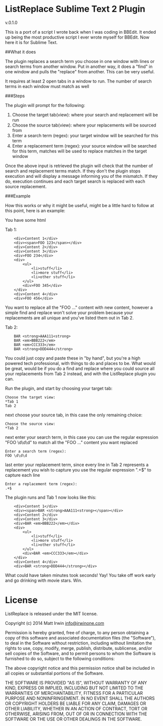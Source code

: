 ListReplace Sublime Text 2 Plugin
=================================
v.0.1.0

This is a port of a script I wrote back when I was coding in BBEdit.  It ended up being the most productive script I ever wrote myself for BBEdit.  Now here it is for Sublime Text.

##What it does

The plugin replaces a search term you choose in one window with lines or search terms from another window. Put in another way, it does a "find" in one window and pulls the "replace" from another.  This can be very useful. 

It requires at least 2 open tabs in a window to run. The number of search terms in each window must match as well

###Steps

The plugin will prompt for the following:

1. Choose the target tab(view): where your search and replacement will be run
2. Choose the source tab(view): where your replacements will be sourced from
3. Enter a search term (regex): your target window will be searched for this term
4. Enter a replacement term (regex): your source window will be searched for this term, matches will be used to replace matches in the target window

Once the above input is retrieved the plugin will check that the number of search and replacement terms match.  If they don't the plugin stops execution and will display a message informing you of the mismatch.  If they do, execution continues and each target search is replaced with each source replacement.

###Example

How this works or why it might be useful, might be a little hard to follow at this point, here is an example:

You have some html

Tab 1:

```
	<div>Content 1</div>
	<div><span>FOO 123</span></div>
	<div>Content 2</div>
	<div>Content 3</div>
	<div>FOO 234</div>
	<div>
		<ul>
			<li>stuff</li>
			<li>more stuff</li>
			<li>other stuff</li>
		</ul>
		<div>FOO 345</div>
	</div>
	<div>Content 4</div>
	<div>FOO 456</div>
```

You want to replace all the "FOO ..." content with new content, however a simple find and replace won't solve your problem because your replacements are all unique and you've listed them out in Tab 2.

Tab 2:

```
	BAR <strong>AAA111<strong>
	BAR <em>BBB222</em>
	BAR <em>CCC333</em>
	BAR <strong>DDD444</strong>
```

You could just copy and paste these in "by hand", but you're a high powered tech professional, with things to do and places to be. What would be great, would be if you do a find and replace where you could source all your replacements from Tab 2 instead, and with the ListReplace plugin you can.

Run the plugin, and start by choosing your target tab:

```
Choose the target view:
*Tab 1
Tab 2
```

next choose your source tab, in this case the only remaining choice:

```
Choose the source view:
*Tab 2
```

next enter your search term, in this case you can use the regular expression "FOO \d\d\d" to match all the "FOO ..." content you want replaced

```
Enter a search term (regex):
FOO \d\d\d
```

last enter your replacement term, since every line in Tab 2 represents a replacement you wish to capture you use the regular expression ".+$" to capture each line

```
Enter a replacement term (regex):
.+$
```

The plugin runs and Tab 1 now looks like this:

```
	<div>Content 1</div>
	<div><span>BAR <strong>AAA111<strong></span></div>
	<div>Content 2</div>
	<div>Content 3</div>
	<div>BAR <em>BBB222</em></div>
	<div>
		<ul>
			<li>stuff</li>
			<li>more stuff</li>
			<li>other stuff</li>
		</ul>
		<div>BAR <em>CCC333</em></div>
	</div>
	<div>Content 4</div>
	<div>BAR <strong>DDD444</strong></div>
```

What could have taken minutes took seconds! Yay! You take off work early and go drinking with movie stars. Win.

License
=======

ListReplace is released under the MIT license.

Copyright (c) 2014 Matt Irwin info@irwinone.com

Permission is hereby granted, free of charge, to any person obtaining a copy of this software and associated documentation files (the "Software"), to deal in the Software without restriction, including without limitation the rights to use, copy, modify, merge, publish, distribute, sublicense, and/or sell copies of the Software, and to permit persons to whom the Software is furnished to do so, subject to the following conditions:

The above copyright notice and this permission notice shall be included in all copies or substantial portions of the Software.

THE SOFTWARE IS PROVIDED "AS IS", WITHOUT WARRANTY OF ANY KIND, EXPRESS OR IMPLIED, INCLUDING BUT NOT LIMITED TO THE WARRANTIES OF MERCHANTABILITY, FITNESS FOR A PARTICULAR PURPOSE AND NONINFRINGEMENT. IN NO EVENT SHALL THE AUTHORS OR COPYRIGHT HOLDERS BE LIABLE FOR ANY CLAIM, DAMAGES OR OTHER LIABILITY, WHETHER IN AN ACTION OF CONTRACT, TORT OR OTHERWISE, ARISING FROM, OUT OF OR IN CONNECTION WITH THE SOFTWARE OR THE USE OR OTHER DEALINGS IN THE SOFTWARE.

